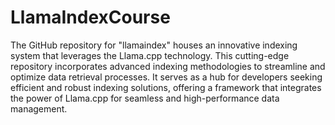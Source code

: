 # LlamaIndexCourse
The GitHub repository for "llamaindex" houses an innovative indexing system that leverages the Llama.cpp technology. This cutting-edge repository incorporates advanced indexing methodologies to streamline and optimize data retrieval processes. It serves as a hub for developers seeking efficient and robust indexing solutions, offering a framework that integrates the power of Llama.cpp for seamless and high-performance data management.
